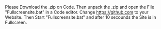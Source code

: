 Please Download the .zip on Code.
Then unpack the .zip and open the File "Fullscreensite.bat" in a Code editor.
Change https://github.com to your Website.
Then Start "Fullscreensite.bat" and after 10 secounds the Site is in Fullscreen.
